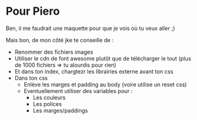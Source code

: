 # Pour Piero

Ben, il me faudrait une maquette pour que je vois où tu veux aller ;)

Mais bon, de mon  côté jke te conseille de :
- Renommer des fichiers images
- Utiliser le cdn de font awesome plutôt que de télécharger le tout (plus de 1000 fichiers => tu alourdis pour rien)
- Et dans ton index, chargtezr les librairies externe avant ton css
- Dans ton css
  -   Enlève les marges et padding au body (voire utilise un reset css)
  -   Eventuellement utiliser des variables pour :
      -   Les couleurs
      -   Les polices
      -   Les marges/paddings